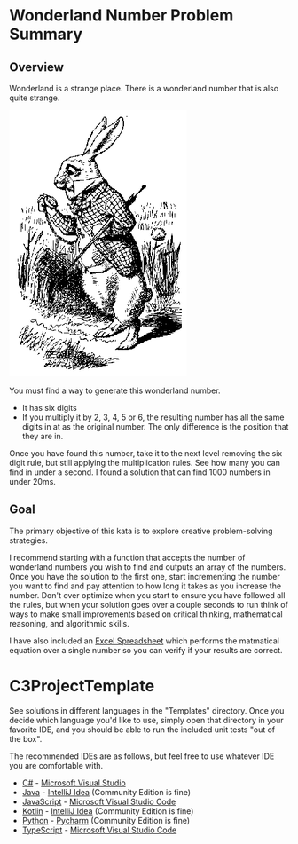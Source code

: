 # Wonderland Number Problem Summary

## Overview

Wonderland is a strange place.  There is a wonderland number that is
also quite strange.

![White Rabbit](/images/whiterabbit.gif)

You must find a way to generate this wonderland number.

- It has six digits
- If you multiply it by 2, 3, 4, 5 or 6, the resulting number has all
  the same digits in at as the original number.  The only difference
  is the position that they are in.

Once you have found this number, take it to the next level removing the six digit rule, but still applying the multiplication rules. See how many you can find in under a second. I found a solution that can find 1000 numbers in under 20ms.

## Goal

The primary objective of this kata is to explore creative problem-solving strategies.

I recommend starting with a function that accepts the number of wonderland numbers you wish to find and outputs an array of the numbers. Once you have the solution to the first one, start incrementing the number you want to find and pay attention to how long it takes as you increase the number. Don't over optimize when you start to ensure you have followed all the rules, but when your solution goes over a couple seconds to run think of ways to make small improvements based on critical thinking, mathematical reasoning, and algorithmic skills. 

I have also included an [Excel Spreadsheet](/Wonderland-Number.xlsx) which performs the matmatical equation over a single number so you can verify if your results are correct.

# C3ProjectTemplate

See solutions in different languages in the "Templates" directory. Once you decide which language you'd like to use, simply open that directory in your favorite IDE, and you should be able to run the included unit tests "out of the box".

The recommended IDEs are as follows, but feel free to use whatever IDE you are comfortable with.

-   [C#](Templates/C%23) - [Microsoft Visual Studio](https://visualstudio.microsoft.com/vs/community/)
-   [Java](Templates/Java) - [IntelliJ Idea](https://www.jetbrains.com/idea/download) (Community Edition is fine)
-   [JavaScript](Templates/JavaScript) - [Microsoft Visual Studio Code](https://code.visualstudio.com/)
-   [Kotlin](Templates/Kotlin) - [IntelliJ Idea](https://www.jetbrains.com/idea/download) (Community Edition is fine)
-   [Python](Templates/Python) - [Pycharm](https://www.jetbrains.com/pycharm/download/?section=windows) (Community Edition is fine)
-   [TypeScript](Templates/TypeScript) - [Microsoft Visual Studio Code](https://code.visualstudio.com/)
